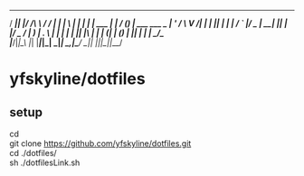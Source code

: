  ____  _  ____   ___     ___ _   _ _____       _       _    __ _ _           
/ ___|| |/ /\ \ / / |   |_ _| \ | | ____|   __| | ___ | |_ / _(_) | ___  ___ 
\___ \| ' /  \ V /| |    | ||  \| |  _|    / _` |/ _ \| __| |_| | |/ _ \/ __|
 ___) | . \   | | | |___ | || |\  | |___  | (_| | (_) | |_|  _| | |  __/\__ \
|____/|_|\_\  |_| |_____|___|_| \_|_____|  \__,_|\___/ \__|_| |_|_|\___||___/
                                                                             


# yfskyline/dotfiles

## setup
cd  
git clone https://github.com/yfskyline/dotfiles.git  
cd ./dotfiles/  
sh ./dotfilesLink.sh  
